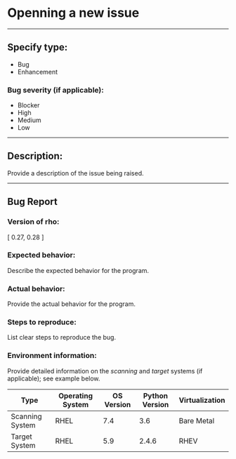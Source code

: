 # Openning a new issue
___

## Specify type:
- Bug
- Enhancement

### Bug severity (if applicable):
- Blocker
- High
- Medium
- Low
___

## Description:
Provide a description of the issue being raised.
___

## Bug Report

### Version of rho:
[ 0.27, 0.28 ]

### Expected behavior:
Describe the expected behavior for the program.

### Actual behavior:
Provide the actual behavior for the program.

### Steps to reproduce:
List clear steps to reproduce the bug.

### Environment information:
Provide detailed information on the *scanning* and *target* systems (if applicable); see example below.

Type            | Operating System | OS Version | Python Version | Virtualization
--------------- | ---------------- | ---------- | -------------- | --------------
Scanning System | RHEL             | 7.4        | 3.6            | Bare Metal
Target System   | RHEL             | 5.9        | 2.4.6          | RHEV
